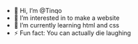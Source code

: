 - 👋 Hi, I’m @Tinqo
- 👀 I’m interested in to make a website
- 🌱 I’m currently learning html and css
- ⚡ Fun fact: You can actually die laughing

<!---
Tinqo/Tinqo is a ✨ special ✨ repository because its `README.md` (this file) appears on your GitHub profile.
You can click the Preview link to take a look at your changes.
--->
